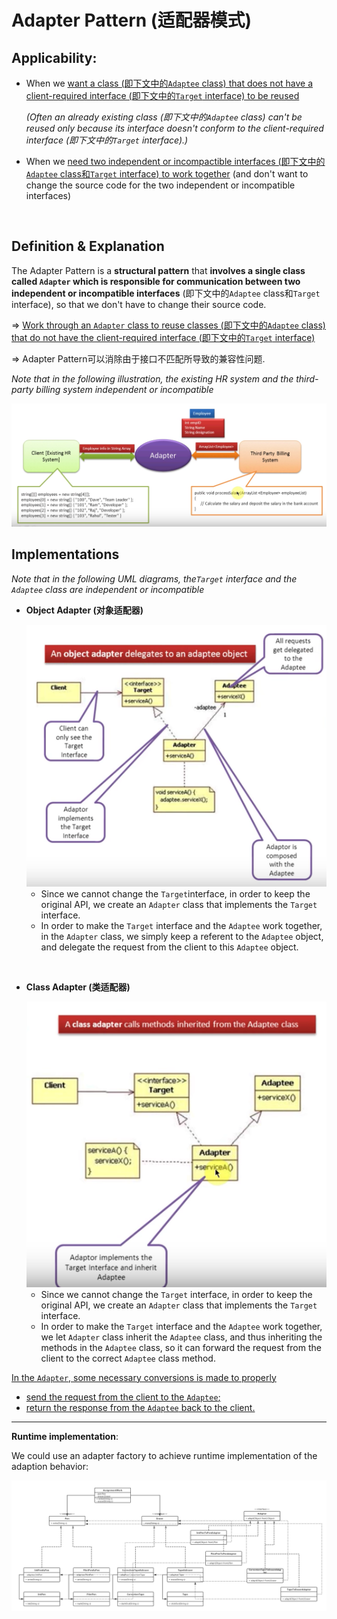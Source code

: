 # Adapter Pattern (适配器模式)

## Applicability:

* When we <u>want a class (即下文中的`Adaptee` class) that does not have a client-required interface (即下文中的`Target` interface) to be reused</u>

  *(Often an already existing class (即下文中的`Adaptee` class) can't be reused only because its interface doesn't conform to the client-required interface (即下文中的`Target` interface).)*

* When we <u>need two independent or incompactible interfaces (即下文中的`Adaptee` class和`Target` interface) to work together</u> (and don't want to change the source code for the two independent or incompatible interfaces)

<br>

## Definition & Explanation

The Adapter Pattern is a **structural pattern** that **involves a single class called `Adapter` which is responsible for communication between two independent or incompatible interfaces** (即下文中的`Adaptee` class和`Target` interface), so that we don't have to change their source code.

=> <u>Work through an `Adapter` class to reuse classes (即下文中的`Adaptee` class) that do not have the client-required interface (即下文中的`Target` interface)</u>

=> Adapter Pattern可以消除由于接口不匹配所导致的兼容性问题.

*Note that in the following illustration, the existing HR system and the third-party billing system independent or incompatible*

<img src="https://github.com/Ziang-Lu/Design-Patterns/blob/master/3-Structural%20Patterns/7-Adapter%20Pattern/adapter_pattern_illustration.png?raw=true">

<br>

## Implementations

*Note that in the following UML diagrams, the`Target` interface and the `Adaptee` class are independent or incompatible*

* **Object Adapter (对象适配器)**

  <img src="https://github.com/Ziang-Lu/Design-Patterns/blob/master/3-Structural%20Patterns/7-Adapter%20Pattern/object_adapter.png?raw=true" width="600px">

  * Since we cannot change the `Target`interface, in order to keep the original API, we create an `Adapter` class that implements the `Target` interface.
  * In order to make the `Target` interface and the `Adaptee` work together, in the `Adapter` class, we simply keep a referent to the `Adaptee` object, and delegate the request from the client to this `Adaptee` object.

<br>

* **Class Adapter (类适配器)**

  <img src="https://github.com/Ziang-Lu/Design-Patterns/blob/master/3-Structural%20Patterns/7-Adapter%20Pattern/class_adapter.png?raw=true" width="500px">

  * Since we cannot change the `Target` interface, in order to keep the original API, we create an `Adapter` class that implements the `Target` interface.
  * In order to make the `Target` interface and the `Adaptee` work together, we let `Adapter` class inherit the `Adaptee` class, and thus inheriting the methods in the `Adaptee` class, so it can forward the request from the client to the correct `Adaptee` class method.

<u>In the `Adapter`, some necessary conversions is made to properly</u>

* <u>send the request from the client to the `Adaptee`;</u>
* <u>return the response from the `Adaptee` back to the client.</u>

***

**Runtime implementation**:

We could use an adapter factory to achieve runtime implementation of the adaption behavior:

<img src="https://github.com/Ziang-Lu/Design-Patterns/blob/master/3-Structural%20Patterns/7-Adapter%20Pattern/Runtime%20Implementation/runtime_implementation.png?raw=true">

